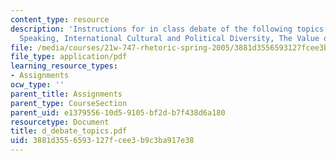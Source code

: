 ```yaml
---
content_type: resource
description: 'Instructions for in class debate of the following topics: Writing versus
  Speaking, International Cultural and Political Diversity, The Value of Technology.'
file: /media/courses/21w-747-rhetoric-spring-2005/3881d3556593127fcee3b9c3ba917e38_d_debate_topics.pdf
file_type: application/pdf
learning_resource_types:
- Assignments
ocw_type: ''
parent_title: Assignments
parent_type: CourseSection
parent_uid: e1379556-10d5-9105-bf2d-b7f438d6a180
resourcetype: Document
title: d_debate_topics.pdf
uid: 3881d355-6593-127f-cee3-b9c3ba917e38
---
```

